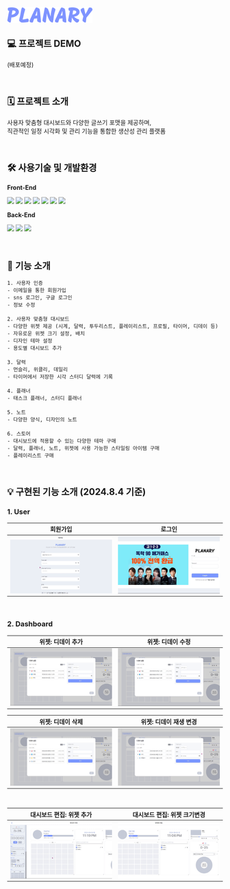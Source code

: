 <img src="https://raw.githubusercontent.com/7581058/images/af10833dd3f44550eaa493d26d9ed9b34c4d9578/planary/logo_primary.svg" width=200 />

</br>

## :computer: 프로젝트 DEMO

(배포예정)

</br>

## 🗓️ 프로젝트 소개

사용자 맞춤형 대시보드와 다양한 글쓰기 포맷을 제공하며,  
직관적인 일정 시각화 및 관리 기능을 통합한 생산성 관리 플랫폼

</br>

## 🛠️️ 사용기술 및 개발환경

**Front-End**

<p>
<img src="https://img.shields.io/badge/React-61DAFB?style=flat&logo=React&logoColor=white" />
<img src="https://img.shields.io/badge/TypeScript-3178C6?style=flat&logo=TypeScript&logoColor=white" />
<img src="https://img.shields.io/badge/emotion-DB7093?style=flat&logo=emotion&logoColor=white" />
<img src="https://img.shields.io/badge/Recoil-3578E5?style=flat&logo=recoil&logoColor=white" />
<img src="https://img.shields.io/badge/Vite-646CFF?style=flat&logo=Vite&logoColor=white"/>
<img src="https://img.shields.io/badge/npm-CB3837?style=flat&logo=npm&logoColor=white"/>
<img src="https://img.shields.io/badge/Visual Studio Code-007ACC?style=flat&logo=Visual Studio Code&logoColor=white"/>
</p>

**Back-End**

<p>
<img src="https://img.shields.io/badge/node.js-5FA04E?style=flat&logo=nodedotjs&logoColor=white" />
<img src="https://img.shields.io/badge/MySQL-4479A1?style=flat&logo=mysql&logoColor=white" />
<img src="https://img.shields.io/badge/Visual Studio Code-007ACC?style=flat&logo=Visual Studio Code&logoColor=white"/>
</p>

</br>

## :mag_right: 기능 소개

```
1. 사용자 인증
- 이메일을 통한 회원가입
- sns 로그인, 구글 로그인
- 정보 수정

2. 사용자 맞춤형 대시보드
- 다양한 위젯 제공 (시계, 달력, 투두리스트, 플레이리스트, 프로필, 타이머, 디데이 등)
- 자유로운 위젯 크기 설정, 배치
- 디자인 테마 설정
- 용도별 대시보드 추가

3. 달력
- 먼슬리, 위클리, 데일리
- 타이머에서 저장한 시각 스터디 달력에 기록

4. 플래너
- 태스크 플래너, 스터디 플래너

5. 노트
- 다양한 양식, 디자인의 노트

6. 스토어
- 대시보드에 적용할 수 있는 다양한 테마 구매
- 달력, 플래너, 노트, 위젯에 사용 가능한 스타일링 아이템 구매
- 플레이리스트 구매

```

</br>

## :bulb: 구현된 기능 소개 (2024.8.4 기준)

### 1. User

|                                            회원가입                                             |                                                로그인                                                |
| :---------------------------------------------------------------------------------------------: | :--------------------------------------------------------------------------------------------------: |
| <img src="https://github.com/7581058/images/blob/main/planary/signup.gif?raw=true" width=300 /> | <img src="https://github.com/7581058/images/blob/main/planary/login%20(1).gif?raw=true" width=300 /> |

</br>

### 2. Dashboard

|                                         위젯: 디데이 추가                                         |                                         위젯: 디데이 수정                                          |
| :-----------------------------------------------------------------------------------------------: | :------------------------------------------------------------------------------------------------: |
| <img src="https://github.com/7581058/images/blob/main/planary/dday_add.gif?raw=true" width=300 /> | <img src="https://github.com/7581058/images/blob/main/planary/dday_edit.gif?raw=true" width=300 /> |

|                                          위젯: 디데이 삭제                                           |                                         위젯: 디데이 재생 변경                                          |
| :--------------------------------------------------------------------------------------------------: | :-----------------------------------------------------------------------------------------------------: |
| <img src="https://github.com/7581058/images/blob/main/planary/dday_delete.gif?raw=true" width=300 /> | <img src="https://github.com/7581058/images/blob/main/planary/dday_play_stop.gif?raw=true" width=300 /> |

</br>

|                                      대시보드 편집: 위젯 추가                                       |                                     대시보드 편집: 위젯 크기변경                                     |
| :-------------------------------------------------------------------------------------------------: | :--------------------------------------------------------------------------------------------------: |
| <img src="https://github.com/7581058/images/blob/main/planary/widget_add.gif?raw=true" width=300 /> | <img src="https://github.com/7581058/images/blob/main/planary/edit_resize.gif?raw=true" width=300 /> |
